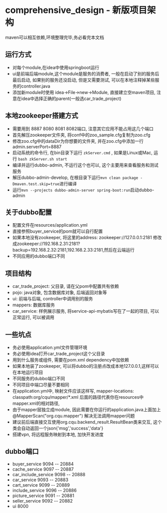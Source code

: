# comprehensive_design - 新版项目架构

maven可以相互依赖,环境整理完毕,务必看完本文档

## 运行方式
- 对每个module,在idea中使用springboot运行  
- ui是前端后端module,这个module是服务的消费者, 一般在启动了别的服务后最后启动, 如果别的服务还没启动, 但是又需要测试, 可以在本地注释掉某些服务的controller.java
- 添加新module时使用 idea->File->new->Module, 直接建立空maven项目, 注意在idea中选择正确的parent(一般选car_trade_project)

## 本地zookeeper搭建方式
- 需要用到 8887 8080 8081 8082端口, 注意其它应用不能占用这几个端口
- 首先解压zookeeper文件夹, 将conf中的zoo_sample.cfg复制为zoo.cfg
- 修改zoo.cfg中的dataDir为你想要的文件夹, 并在zoo.cfg中添加一行admin.serverPort=8887
- 启动系统的命令行, 在bin目录下运行 `zkServer.cmd` , 如果是Linux或Mac, 运行 `bash zkServer.sh start`
- 编译并运行dubbo-admin, 不运行这个也可以, 这个主要用来查看服务和测试服务
- 解压dubbo-admin-develop, 在根目录下运行`mvn clean package -Dmaven.test.skip=true`进行编译
- 运行`mvn --projects dubbo-admin-server spring-boot:run`启动dubbo-admin

## 关于dubbo配置
- 配置文件在resources/application.yml
- 直接参照buyer_service的pom就可以自行配置
- 如果本地没有zookeeper, 将这里的address: zookeeper://127.0.0.1:2181 修改成zookeeper://192.168.2.31:2181?backup=192.168.2.32:2181,192.168.2.33:2181,然后在云端运行
- 不同应用的dubbo端口不同

## 项目结构
- car_trade_project: 父目录, 请在父pom中配置共有依赖
- pojo: java对象, 包含数据库对象, 后端返回对象等
- ui: 前端与后端, controller中调用别的服务
- mappers: 数据库服务
- car_service: 样例展示服务, 将service-api-mybatis写在了一起的项目, 可以正常运行, 可以被调用

## 一些坑点
- 务必使用application.yml文件管理环境
- 务必使用idea打开car_trade_project这个父目录
- 用到什么服务或组件, 需要在pom.xml dependency中加依赖
- 如果本地装了zookeeper, 可以将dubbo的注册点改成本地127.0.0.1,这样可以在本地运行项目
- 不同服务的dubbo端口不同
- 不同项目中端口尽量不要相同
- 在application.yml中, 映射文件应该这样写, mapper-locations: classpath:org/cqu/mapper/*.xml 后面的路径代表你在resources中mapper.xml的相对路径, 
- 由于mapper层独立成module, 因此需要在你运行的application.java上面加上@MapperScan("org.cqu.mapper") 解决无法调用mapper问题
- 建议前后端直接交互使用org.cqu.backend_result.ResultBean类来交互, 这个类会自动返回一个json{'msg','success','data'}
- 搭建vpn, 将远程服务映射到本地, 加快开发进度

## dubbo端口
- buyer_service 9094 -- 20884
- cache_service 9097 -- 20887
- car_include_service 9098 -- 20888
- car_service 9093 -- 20883
- cart_service 9099 -- 20889
- include_service 9096 -- 20886
- picture_service 9091 -- 20881
- seller_service 9092 -- 20882
- ui 8000
